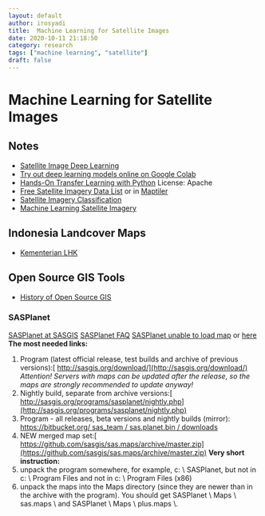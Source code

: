 ```yaml
---
layout: default
author: irosyadi
title:  Machine Learning for Satellite Images
date: 2020-10-11 21:18:50
category: research
tags: ["machine learning", "satellite"]
draft: false
---
```


# Machine Learning for Satellite Images

## Notes
- [Satellite Image Deep Learning](https://github.com/robmarkcole/satellite-image-deep-learning)
- [Try out deep learning models online on Google Colab ](https://github.com/tugstugi/dl-colab-notebooks)
- [Hands-On Transfer Learning with Python](https://github.com/dipanjanS/hands-on-transfer-learning-with-python) License: Apache
- [Free Satellite Imagery Data List](https://gisgeography.com/free-satellite-imagery-data-list/) or in [Maptiler](https://www.maptiler.com/gallery/satellite/)
- [Satellite Imagery Classification](https://www.azavea.com/blog/2020/01/02/how-to-find-the-most-recent-satellite-imagery/)
- [Machine Learning Satellite Imagery](https://www.azavea.com/blog/2019/11/05/an-introduction-to-satellite-imagery-and-machine-learning/)

## Indonesia Landcover Maps
- [Kementerian LHK](https://geoportal.menlhk.go.id/arcgis/rest/services)

## Open Source GIS Tools
- [History of Open Source GIS](https://makepath.com/history-of-open-source-gis/)

### SASPlanet
[SASPlanet at SASGIS](http://www.sasgis.org/sasplaneta/)
[SASPlanet FAQ](http://www.sasgis.org/forum/viewtopic.php?f=2&t=986)
[SASPlanet unable to load map](https://www.tedieka.com/sasplanet-error-unable-to-load-map/) or [here](https://gisenglish.geojamal.com/2018/06/download-sas-planet-nightly-all.html)
**The most needed links:**  
1) Program (latest official release, test builds and archive of previous versions):[ http://sasgis.org/download/](http://sasgis.org/download/)  
*Attention! Servers with maps can be updated after the release, so the maps are strongly recommended to update anyway!*  
2) Nightly build, separate from archive versions:[ http://sasgis.org/programs/sasplanet/nightly.php](http://sasgis.org/programs/sasplanet/nightly.php)  
3) Program - all releases, beta versions and nightly builds (mirror):[ https://bitbucket.org/ sas_team / sas.planet.bin / downloads](https://bitbucket.org/sas_team/sas.planet.bin/downloads)  
4) NEW merged map set:[ https://github.com/sasgis/sas.maps/archive/master.zip](https://github.com/sasgis/sas.maps/archive/master.zip)
**Very short instruction:**  
1) unpack the program somewhere, for example, c: \ SASPlanet, but not in c: \ Program Files and not in c: \ Program Files (x86)  
2) unpack the maps into the Maps directory (since they are newer than in the archive with the program). You should get SASPlanet \ Maps \ sas.maps \ and SASPlanet \ Maps \ plus.maps \\.
